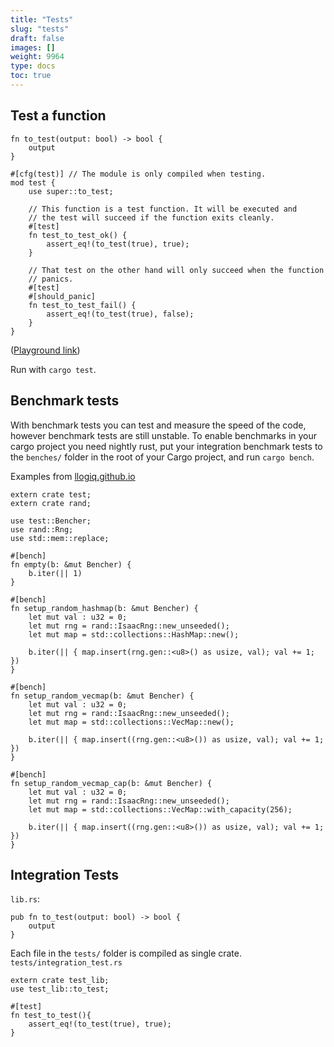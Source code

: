 ```yaml
---
title: "Tests"
slug: "tests"
draft: false
images: []
weight: 9964
type: docs
toc: true
---
```


## Test a function
    fn to_test(output: bool) -> bool {
        output
    }

    #[cfg(test)] // The module is only compiled when testing.
    mod test {
        use super::to_test;

        // This function is a test function. It will be executed and
        // the test will succeed if the function exits cleanly.
        #[test]
        fn test_to_test_ok() {
            assert_eq!(to_test(true), true);
        }

        // That test on the other hand will only succeed when the function
        // panics.
        #[test]
        #[should_panic]
        fn test_to_test_fail() {
            assert_eq!(to_test(true), false);
        }
    }

([Playground link](https://is.gd/RSh8jU))

Run with `cargo test`.


## Benchmark tests


With benchmark tests you can test and measure the speed of the code, however benchmark tests are still unstable. To enable benchmarks in your cargo project you need nightly rust, put your integration benchmark tests to the `benches/` folder in the root of your Cargo project, and run `cargo bench`.

Examples from [llogiq.github.io][1]

    extern crate test;
    extern crate rand;
    
    use test::Bencher;
    use rand::Rng;
    use std::mem::replace;
    
    #[bench]
    fn empty(b: &mut Bencher) {
        b.iter(|| 1)
    }
    
    #[bench]
    fn setup_random_hashmap(b: &mut Bencher) {
        let mut val : u32 = 0;
        let mut rng = rand::IsaacRng::new_unseeded();
        let mut map = std::collections::HashMap::new();
    
        b.iter(|| { map.insert(rng.gen::<u8>() as usize, val); val += 1; })
    }
    
    #[bench]
    fn setup_random_vecmap(b: &mut Bencher) {
        let mut val : u32 = 0;
        let mut rng = rand::IsaacRng::new_unseeded();
        let mut map = std::collections::VecMap::new();
    
        b.iter(|| { map.insert((rng.gen::<u8>()) as usize, val); val += 1; })
    }
    
    #[bench]
    fn setup_random_vecmap_cap(b: &mut Bencher) {
        let mut val : u32 = 0;
        let mut rng = rand::IsaacRng::new_unseeded();
        let mut map = std::collections::VecMap::with_capacity(256);
    
        b.iter(|| { map.insert((rng.gen::<u8>()) as usize, val); val += 1; })
    }

  [1]: https://llogiq.github.io/2015/06/16/bench.html "Benchmarking in Rust."


## Integration Tests
`lib.rs`:

    pub fn to_test(output: bool) -> bool {
        output
    }

Each file in the `tests/` folder is compiled as single crate.
`tests/integration_test.rs`

    extern crate test_lib;
    use test_lib::to_test;
    
    #[test]
    fn test_to_test(){
        assert_eq!(to_test(true), true);
    }

